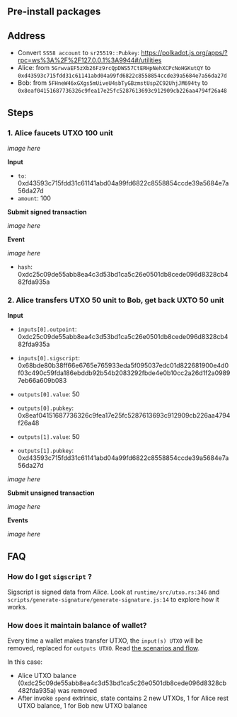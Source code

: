## Pre-install packages

## Address

- Convert `SS58 account` to `sr25519::Pubkey`: https://polkadot.js.org/apps/?rpc=ws%3A%2F%2F127.0.0.1%3A9944#/utilities
- Alice: from `5GrwvaEF5zXb26Fz9rcQpDWS57CtERHpNehXCPcNoHGKutQY` to `0xd43593c715fdd31c61141abd04a99fd6822c8558854ccde39a5684e7a56da27d`
- Bob: from `5FHneW46xGXgs5mUiveU4sbTyGBzmstUspZC92UhjJM694ty` to `0x8eaf04151687736326c9fea17e25fc5287613693c912909cb226aa4794f26a48` 

## Steps

### 1. Alice faucets UTXO 100 unit

_image here_

**Input**
- `to`: 0xd43593c715fdd31c61141abd04a99fd6822c8558854ccde39a5684e7a56da27d 
- `amount`: 100

**Submit signed transaction**

_image here_

**Event**

_image here_

- `hash`: 0xdc25c09de55abb8ea4c3d53bd1ca5c26e0501db8cede096d8328cb482fda935a


### 2. Alice transfers UTXO 50 unit to Bob, get back UXTO 50 unit

**Input**

- `inputs[0].outpoint`: 0xdc25c09de55abb8ea4c3d53bd1ca5c26e0501db8cede096d8328cb482fda935a
- `inputs[0].sigscript`: 0x68bde80b38ff66e6765e765933eda5f095037edc01d822681900e4d0f03c490c59fda186ebddb92b54b2083292fbde4e0b10cc2a26d1f2a09897eb66a609b083

- `outputs[0].value`: 50
- `outputs[0].pubkey`: 0x8eaf04151687736326c9fea17e25fc5287613693c912909cb226aa4794f26a48
- `outputs[1].value`: 50
- `outputs[1].pubkey`: 0xd43593c715fdd31c61141abd04a99fd6822c8558854ccde39a5684e7a56da27d

_image here_

**Submit unsigned transaction**

_image here_

**Events**

_image here_


## FAQ

### How do I get `sigscript` ?

Sigscript is signed data from _Alice_. Look at `runtime/src/utxo.rs:346` and `scripts/generate-signature/generate-signature.js:14` to explore how it works.

### How does it maintain balance of wallet?

Every time a wallet makes transfer UTXO, the `input(s) UTXO` will be removed, replaced for `outputs UTXO`. Read [the scenarios and flow](TODO).


In this case:
- Alice UTXO balance (0xdc25c09de55abb8ea4c3d53bd1ca5c26e0501db8cede096d8328cb482fda935a) was removed
- After invoke `spend` extrinsic, state contains 2 new UTXOs, 1 for Alice rest UTXO balance, 1 for Bob new UTXO balance




